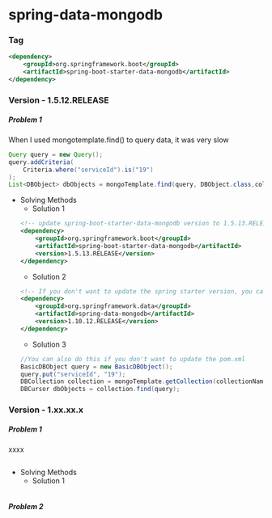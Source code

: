 # spring-data-mongodb

### Tag
```xml
<dependency>
    <groupId>org.springframework.boot</groupId>
    <artifactId>spring-boot-starter-data-mongodb</artifactId>
</dependency>
```

### Version - 1.5.12.RELEASE
##### Problem 1
When I used mongotemplate.find() to query data, it was very slow
```java
Query query = new Query();
query.addCriteria(
    Criteria.where("serviceId").is("19")
);
List<DBObject> dbObjects = mongoTemplate.find(query, DBObject.class,collectionName);
```
* Solving Methods
    * Solution 1
    ``` xml
    <!-- update spring-boot-starter-data-mongodb version to 1.5.13.RELEASE + -->
    <dependency>
        <groupId>org.springframework.boot</groupId>
        <artifactId>spring-boot-starter-data-mongodb</artifactId>
        <version>1.5.13.RELEASE</version>
    </dependency>
    ``` 
    * Solution 2
    ``` xml
    <!-- If you don't want to update the spring starter version, you can update spring-data-mongodb to 1.10.12.release + -->
    <dependency>
        <groupId>org.springframework.data</groupId>
        <artifactId>spring-data-mongodb</artifactId>
        <version>1.10.12.RELEASE</version>
    </dependency>
    ``` 
    * Solution 3
    ``` java
    //You can also do this if you don't want to update the pom.xml
    BasicDBObject query = new BasicDBObject();
    query.put("serviceId", "19");
    DBCollection collection = mongoTemplate.getCollection(collectionName);
    DBCursor dbObjects = collection.find(query);
    ``` 
    
    
### Version - 1.xx.xx.x
##### Problem 1
xxxx
```java
```
* Solving Methods
    * Solution 1
    ``` xml
    ``` 
##### Problem 2